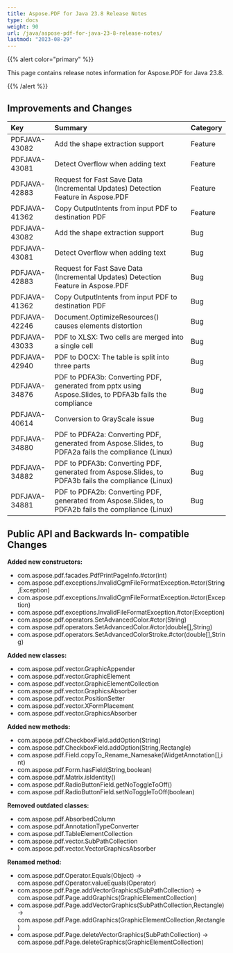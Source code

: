 ```yaml
---
title: Aspose.PDF for Java 23.8 Release Notes
type: docs
weight: 90
url: /java/aspose-pdf-for-java-23-8-release-notes/
lastmod: "2023-08-29"
---
```


{{% alert color="primary" %}}

This page contains release notes information for Aspose.PDF for Java 23.8.

{{% /alert %}}
## **Improvements and Changes**

|**Key**|**Summary**|**Category**|
| :- | :- | :- |
|PDFJAVA-43082|Add the shape extraction support|Feature|
|PDFJAVA-43081|Detect Overflow when adding text|Feature|
|PDFJAVA-42883|Request for Fast Save Data (Incremental Updates) Detection Feature in Aspose.PDF|Feature|
|PDFJAVA-41362|Copy OutputIntents from input PDF to destination PDF|Feature|
|PDFJAVA-43082|Add the shape extraction support|Bug|
|PDFJAVA-43081|Detect Overflow when adding text|Bug|
|PDFJAVA-42883|Request for Fast Save Data (Incremental Updates) Detection Feature in Aspose.PDF|Bug|
|PDFJAVA-41362|Copy OutputIntents from input PDF to destination PDF|Bug|
|PDFJAVA-42246|Document.OptimizeResources() causes elements distortion|Bug|
|PDFJAVA-43033|PDF to XLSX: Two cells are merged into a single cell|Bug|
|PDFJAVA-42940|PDF to DOCX: The table is split into three parts|Bug|
|PDFJAVA-34876|PDF to PDFA3b: Converting PDF, generated from pptx using Aspose.Slides, to PDFA3b fails the compliance|Bug|
|PDFJAVA-40614|Conversion to GrayScale issue|Bug|
|PDFJAVA-34880|PDF to PDFA2a: Converting PDF, generated from Aspose.Slides, to PDFA2a fails the compliance (Linux)|Bug|
|PDFJAVA-34882|PDF to PDFA3b: Converting PDF, generated from Aspose.Slides, to PDFA3b fails the compliance (Linux)|Bug|
|PDFJAVA-34881|PDF to PDFA2b: Converting PDF, generated from Aspose.Slides, to PDFA2b fails the compliance (Linux)|Bug|


## **Public API and Backwards In- compatible Changes**



**Added new constructors:**

- com.aspose.pdf.facades.PdfPrintPageInfo.#ctor(int)
- com.aspose.pdf.exceptions.InvalidCgmFileFormatException.#ctor(String,Exception)
- com.aspose.pdf.exceptions.InvalidCgmFileFormatException.#ctor(Exception)
- com.aspose.pdf.exceptions.InvalidFileFormatException.#ctor(Exception)
- com.aspose.pdf.operators.SetAdvancedColor.#ctor(String)
- com.aspose.pdf.operators.SetAdvancedColor.#ctor(double[],String)
- com.aspose.pdf.operators.SetAdvancedColorStroke.#ctor(double[],String)


**Added new classes:**

- com.aspose.pdf.vector.GraphicAppender
- com.aspose.pdf.vector.GraphicElement
- com.aspose.pdf.vector.GraphicElementCollection
- com.aspose.pdf.vector.GraphicsAbsorber
- com.aspose.pdf.vector.PositionSetter
- com.aspose.pdf.vector.XFormPlacement
- com.aspose.pdf.vector.GraphicsAbsorber


**Added new methods:**

- com.aspose.pdf.CheckboxField.addOption(String)
- com.aspose.pdf.CheckboxField.addOption(String,Rectangle)
- com.aspose.pdf.Field.copyTo_Rename_Namesake(WidgetAnnotation[],int)
- com.aspose.pdf.Form.hasField(String,boolean)
- com.aspose.pdf.Matrix.isIdentity()
- com.aspose.pdf.RadioButtonField.getNoToggleToOff()
- com.aspose.pdf.RadioButtonField.setNoToggleToOff(boolean)


**Removed outdated classes:**

- com.aspose.pdf.AbsorbedColumn
- com.aspose.pdf.AnnotationTypeConverter
- com.aspose.pdf.TableElementCollection
- com.aspose.pdf.vector.SubPathCollection
- com.aspose.pdf.vector.VectorGraphicsAbsorber

**Renamed method:**

- com.aspose.pdf.Operator.Equals(Object) -> com.aspose.pdf.Operator.valueEquals(Operator)
- com.aspose.pdf.Page.addVectorGraphics(SubPathCollection) -> com.aspose.pdf.Page.addGraphics(GraphicElementCollection)
- com.aspose.pdf.Page.addVectorGraphics(SubPathCollection,Rectangle) -> com.aspose.pdf.Page.addGraphics(GraphicElementCollection,Rectangle)
- com.aspose.pdf.Page.deleteVectorGraphics(SubPathCollection) -> com.aspose.pdf.Page.deleteGraphics(GraphicElementCollection)





